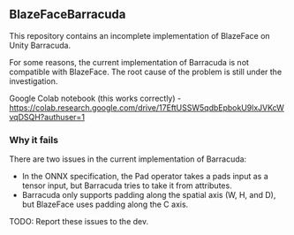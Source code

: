 BlazeFaceBarracuda
------------------

This repository contains an incomplete implementation of BlazeFace on Unity Barracuda.

For some reasons, the current implementation of Barracuda is not compatible with BlazeFace.
The root cause of the problem is still under the investigation.

Google Colab notebook (this works correctly) - https://colab.research.google.com/drive/17EftUSSW5qdbEpbokU9lxJVKcWvqDSQH?authuser=1

### Why it fails

There are two issues in the current implementation of Barracuda:

- In the ONNX specification, the Pad operator takes a pads input as a tensor input, but Barracuda tries to take it from attributes.
- Barracuda only supports padding along the spatial axis (W, H, and D), but BlazeFace uses padding along the C axis.

TODO: Report these issues to the dev.
